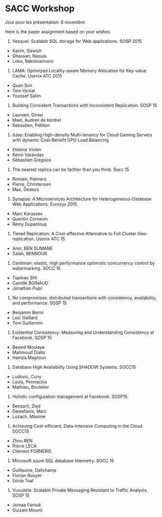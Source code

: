 # SACC Workshop

Jour pour les présentation: 6 novembre

Here is the paper assignment based on your wishes

1. Yesquel: Scalable SQL storage for Web applications. SOSP 2015
  - Karim, Gawish
  - Ghassan, Naouis
  - Lobo, Rakotoarinoro

1. LAMA: Optimized Locality-aware Memory Allocation for Key-value Cache. Usenix ATC 2015
  - Quan Sun
  - Tom Veniat
  - Youssef Salim

1. Building Consistent Transactions with Inconsistent Replication. SOSP 15
  - Laureen, Ginier
  - Mael, Audren de kerdrel
  - Sébastien, Pétillon
  
1. dJay: Enabling High-density Multi-tenancy for Cloud Gaming Servers with dynamic Cost-Benefit GPU Load Balancing
  - Etienne Vivien
  - Kevin Varandas
  - Sébastien Grégoire

1. The nearest replica can be farther than you think. Socc 15
  - Romain, Palmero
  - Pierre, Christensen
  - Max, Destors

1. Synapse:  A  Microservices  Architecture  for Heterogeneous-Database  Web  Applications. Eurosys 2015
  - Marc Karassev
  - Quentin Cornevin
  - Rémy Dupanloup

1. Tiered Replication: A Cost-effective Alternative to Full Cluster Geo-replication. Usenix ATC 15
  - Amir, BEN SLIMANE
  - Salah, BENNOUR
  
1. Centiman: elastic, high performance optimistic concurrency control by watermarking. SOCC 15
  - Tianhao SHI
  - Camille BOINAUD
  - Jonathan Pujol
  
1. No compromises: distributed transactions with consistency, availability, and performance. SOSP 15
  - Benjamin Benni
  - Loic Gaillard
  - Tom Guillermin

1. Existential Consistency: Measuring and Understanding Consistency at Facebook. SOSP 15
  - Bezeid Moulaye
  - Mahmoud Diallo
  - Hamza Magroun 

1. Database High Availability Using SHADOW Systems. SOCC15
  - Ludovic, Cuny
  - Louis, Pennachio
  - Mathieu, Boutelier

1. Holistic configuration management at Facebook. SOSP15
 - Benzarti, Zied
 - Destefanis, Marc
 - Lozach, Maxime

1. Achieving Cost-efficient, Data-Intensive Computing in the Cloud. SOCC15
 - Zhou REN
 - Pierre LECA
 - Clément FORNERIS

1. Microsoft azure SQL database telemetry. SOCC 15
  - Guillaume, Dalichamp
  - Florian Rouyer
  - Sonia Tual
  
1. Vuvuzela: Scalable Private Messaging Resistant to Traffic Analysis. SOSP 15
  - Jomaa Farouk
  - Guizani Mounir











